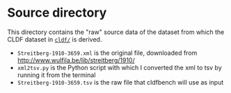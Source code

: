 # Source directory

This directory contains the "raw" source data of the dataset from which the
CLDF dataset in [`cldf/`](../cldf) is derived.

- `Streitberg-1910-3659.xml` is the original file, downloaded from http://www.wulfila.be/lib/streitberg/1910/
- `xml2tsv.py` is the Python script with which I converted the xml to tsv by running it from the terminal
- `Streitberg-1910-3659.tsv` is the raw file that cldfbench will use as input
